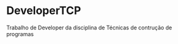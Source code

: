 DeveloperTCP
============

Trabalho de Developer da disciplina de Técnicas de contrução de programas
